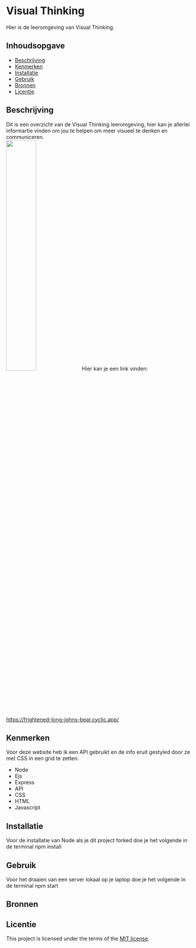 # Visual Thinking
Hier is de leeromgeving van Visual Thinking.

## Inhoudsopgave

  * [Beschrijving](#beschrijving)
  * [Kenmerken](#kenmerken)
  * [Installatie](#installatie)
  * [Gebruik](#gebruik)
  * [Bronnen](#bronnen)
  * [Licentie](#licentie)

## Beschrijving
Dit is een overzicht van de Visual Thinking leeromgeving, hier kan je allerlei informartie vinden om jou te helpen om meer visueel te denken en communiceren.
<br>
<img src= "https://user-images.githubusercontent.com/112855854/225871220-c2bd888c-1a22-4a93-9e66-e8f78af1fef4.png" width=40% height=40%>
Hier kan je een link vinden: https://frightened-long-johns-bear.cyclic.app/

## Kenmerken
Voor deze website heb ik een API gebruikt en de info eruit gestyled door ze met CSS in een grid te zetten.
* Node
* Ejs
* Express
* API
* CSS
* HTML
* Javascript

## Installatie
Voor de installatie van Node als je dit project forked doe je het volgende in de terminal npm install

## Gebruik
Voor het draaien van een server lokaal op je laptop doe je het volgende in de terminal npm start

## Bronnen

## Licentie

This project is licensed under the terms of the [MIT license](./LICENSE).
